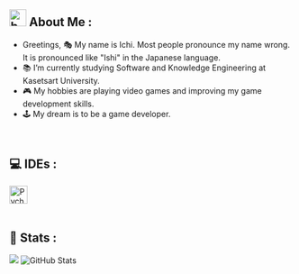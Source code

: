 ## <img alt="bonfire" width="30px" src="https://community.akamai.steamstatic.com/economy/image/i0CoZ81Ui0m-9KwlBY1L_18myuGuq1wfhWSIYhY_9XEDYOMNRBsMoGuuOgceXob50kaxV_PHjMO1MHaEqgUioNSmuha-QB7zxsG1rnRf6_eoOaBodvXEXjbEkOgg6eAxFivkk0Vw42XdyYqrbzvJOcHrwvLj/330x192?allow_animated=1"/> About Me :
- Greetings, 🎭​ My name is Ichi. Most people pronounce my name wrong. It is pronounced like "Ishi" in the Japanese language.
- 📚 I’m currently studying Software and Knowledge Engineering at Kasetsart University.
- 🎮 My hobbies are playing video games and improving my game development skills.
- 🕹️ My dream is to be a game developer.
<br/>
  
## 💻 IDEs :
<img align="left" alt="Pycharm Logo" width="32px" src=""/>
<br/>

<br/>
<br/>


## 🧠 Stats :

![](https://github-readme-stats.vercel.app/api/top-langs/?username=Ichi1234&theme=dark&hide_border=false&include_all_commits=false&count_private=false&layout=compact)
![GitHub Stats](https://github-readme-stats.vercel.app/api?username=Ichi1234&theme=chartreuse-dark)

